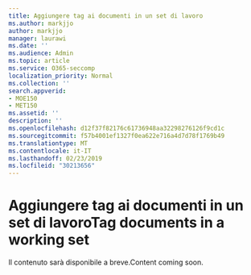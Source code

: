 ```yaml
---
title: Aggiungere tag ai documenti in un set di lavoro
ms.author: markjjo
author: markjjo
manager: laurawi
ms.date: ''
ms.audience: Admin
ms.topic: article
ms.service: O365-seccomp
localization_priority: Normal
ms.collection: ''
search.appverid:
- MOE150
- MET150
ms.assetid: ''
description: ''
ms.openlocfilehash: d12f37f82176c61736948aa32298276126f9cd1c
ms.sourcegitcommit: f57b4001ef1327f0ea622e716a4d7d78f1769b49
ms.translationtype: MT
ms.contentlocale: it-IT
ms.lasthandoff: 02/23/2019
ms.locfileid: "30213656"
---
```

# <a name="tag-documents-in-a-working-set"></a><span data-ttu-id="c2beb-102">Aggiungere tag ai documenti in un set di lavoro</span><span class="sxs-lookup"><span data-stu-id="c2beb-102">Tag documents in a working set</span></span>

<span data-ttu-id="c2beb-103">Il contenuto sarà disponibile a breve.</span><span class="sxs-lookup"><span data-stu-id="c2beb-103">Content coming soon.</span></span>
